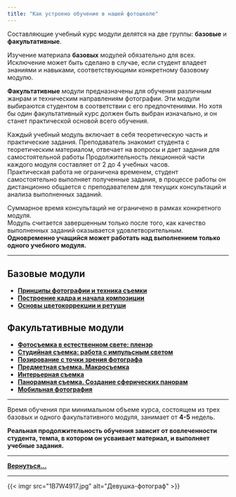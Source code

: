 ```yaml
---
title: "Как устроено обучение в нашей фотошколе"
---
```


Составляющие учебный курс модули делятся на две группы: **базовые** и **факультативные**.

Изучение материала **базовых** модулей обязательно для всех. Исключение может быть сделано в случае, если студент владеет знаниями и навыками, соответствующими конкретному базовому модулю.

**Факультативные** модули предназначены для обучения различным жанрам и техническим направлениям фотографии. Эти модули выбираются студентом в соответствии с его предпочтениями. Но хотя бы один факультативный курс должен быть выбран изначально, и он станет практической основой всего обучения.

Каждый учебный модуль включает в себя теоретическую часть и практические задания.
Преподаватель знакомит студента с теоретическим материалом, отвечает на вопросы и дает задания для самостоятельной работы Продолжительность лекционной части каждого модуля составляет от 2 до 4 учебных часов.  
Практическая работа не ограничена временем, студент самостоятельно выполняет полученные задания, в процессе работы он дистанционно общается с преподавателем для текущих консультаций и анализа выполненных заданий.

Суммарное время консультаций не ограничено в рамках конкретного модуля.  
Модуль считается завершенным только после того, как качество выполненных заданий оказывается удовлетворительным.  
**Одновременно учащийся может работать над выполнением только одного учебного модуля.**

---

## Базовые модули

- **[Принципы фотографии и техника съемки](/technic)**
- **[Построение кадра и начала композиции](/composition)**
- **[Основы цветокоррекции и ретуши](/imgeditor)**

## Факультативные модули

- **[Фотосъемка в естественном свете: пленэр](/plener)**
- **[Студийная съемка: работа с импульсным светом](/photostudio)**
- **[Позирование с точки зрения фотографа](/posing)**
- **[Предметная съемка. Макросъемка](/objectphoto)**
- **[Интерьерная съемка](/interiorphoto)**
- **[Панорамная съемка. Создание сферических панорам](/pano)**
- **[Мобильная фотография](/mobilephoto)**

---
Время обучения при минимальном объеме курса, состоящем из трех базовых и одного факультативного модуля, занимает от **4-5** недель.

**Реальная продолжительность обучения зависит от вовлеченности студента, темпа, в котором он усваивает материал, и выполняет учебные задания.**

---
**[Вернуться...](/)**

---
{{< imgr src="1B7W4917.jpg" alt="Девушка-фотограф" >}}
